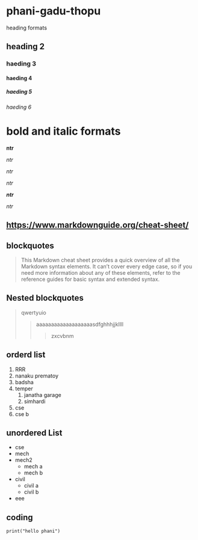 # phani-gadu-thopu
heading formats
## heading 2
### haeding 3
#### haeding 4
##### haeding 5
###### haeding 6
# bold and italic formats
**ntr**

_ntr_

*ntr*

_ntr_

_**ntr**_

_*ntr*_

## https://www.markdownguide.org/cheat-sheet/
## blockquotes
> This Markdown cheat sheet provides a quick overview of all the Markdown syntax elements. It can’t cover every edge case, so if you need more information about any of these elements, refer to the reference guides for basic syntax and extended syntax.
## Nested blockquotes
> qwertyuio
>> aaaaaaaaaaaaaaaaaaasdfghhhjjkllll
>>> zxcvbnm
## orderd list
1. RRR
2. nanaku prematoy
3. badsha
4. temper
    1. janatha garage
    2. simhardi
5. cse 
6. cse b
## unordered List
- cse
- mech
- mech2
    * mech a
    * mech b
- civil
    * civil a
    * civil b
- eee    
## coding
```
print("hello phani")
```
